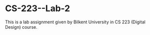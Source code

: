 # CS-223--Lab-2
This is a lab assignment given by Bilkent University in CS 223 (Digital Design) course.

